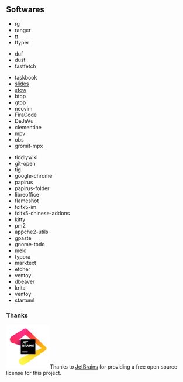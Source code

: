 ## Softwares
- rg
- ranger
- [tt](https://github.com/lemnos/tt)
- ttyper
* duf
* dust
* fastfetch
- taskbook
- [slides](https://github.com/maaslalani/slides)
- [stow](https://www.gnu.org/software/stow/)
- btop
- gtop
- neovim
- FiraCode
- DeJaVu
- clementine
- mpv
- obs
- gromit-mpx
* tiddlywiki
* git-open
* tig
* google-chrome
* papirus
* papirus-folder
* libreoffice
* flameshot
* fcitx5-im
* fcitx5-chinese-addons
* kitty
* pm2
* appche2-utils
* gpaste
* gnome-todo
* meld
* typora
* marktext
* etcher
* ventoy
* dbeaver
* krita
* ventoy
* startuml

### Thanks

<a href="https://jb.gg/OpenSource"><img src=".screenshots/jb_beam.svg" alt="JetBrains Logo" width="120px"/></a>Thanks to [JetBrains](https://jb.gg/OpenSource)  for providing a free open source license for this project.
